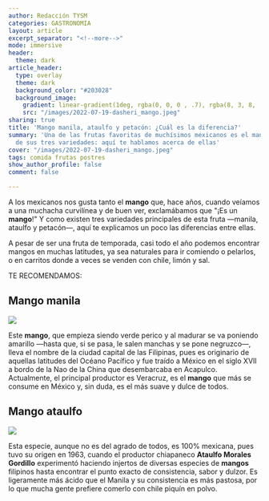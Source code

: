 ```yaml
---
author: Redacción TYSM
categories: GASTRONOMIA
layout: article
excerpt_separator: "<!--more-->"
mode: immersive
header:
  theme: dark
article_header:
  type: overlay
  theme: dark
  background_color: "#203028"
  background_image:
    gradient: linear-gradient(1deg, rgba(0, 0, 0 , .7), rgba(8, 3, 8, .9))
    src: "/images/2022-07-19-dasheri_mango.jpeg"
sharing: true
title: 'Mango manila, ataulfo y petacón: ¿Cuál es la diferencia?'
summary: 'Una de las frutas favoritas de muchísimos mexicanos es el mango, en cualquiera
  de sus tres variedades: aquí te hablamos acerca de ellas'
cover: "/images/2022-07-19-dasheri_mango.jpeg"
tags: comida frutas postres
show_author_profile: false
comment: false

---
```

A los mexicanos nos gusta tanto el **mango** que, hace años, cuando veíamos a una muchacha curvilínea y de buen ver, exclamábamos que "¡Es un **mango**!" Y como existen tres variedades principales de esta fruta —manila, ataulfo y petacón—, aquí te explicamos un poco las diferencias entre ellas.

A pesar de ser una fruta de temporada, casi todo el año podemos encontrar mangos en muchas latitudes, ya sea naturales para ir comiendo o pelarlos, o en carritos donde a veces se venden con chile, limón y sal.

TE RECOMENDAMOS:

## Mango manila

![](https://upload.wikimedia.org/wikipedia/commons/thumb/8/84/Mango_Manila_1.jpg/1024px-Mango_Manila_1.jpg)

Este **mango**, que empieza siendo verde perico y al madurar se va poniendo amarillo —hasta que, si se pasa, le salen manchas y se pone negruzco—, lleva el nombre de la ciudad capital de las Filipinas, pues es originario de aquellas latitudes del Océano Pacífico y fue traído a México en el siglo XVII a bordo de la Nao de la China que desembarcaba en Acapulco. Actualmente, el principal productor es Veracruz, es el **mango** que más se consume en México y, sin duda, es el más suave y dulce de todos.

## Mango ataulfo

![](https://upload.wikimedia.org/wikipedia/commons/3/34/Mango_ATAULFO_MALLIKA_Asit.jpg)

Esta especie, aunque no es del agrado de todos, es 100% mexicana, pues tuvo su origen en 1963, cuando el productor chiapaneco **Ataulfo Morales Gordillo** experimentó haciendo injertos de diversas especies de **mangos** filipinos hasta encontrar el punto exacto de consistencia, sabor y dulzor. Es ligeramente más ácido que el Manila y su consistencia es más pastosa, por lo que mucha gente prefiere comerlo con chile piquín en polvo.